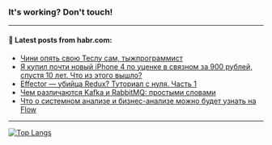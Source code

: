 ### It's working? Don't touch!

---
<!--
#### 🛠️ Technical stack:

![C++](https://img.shields.io/badge/C++-informational?logo=c%2B%2B&style=flat&logoColor=white&color=9C033A)
![Java](https://img.shields.io/badge/Java-informational?logo=java&style=flat&logoColor=white&color=007396)
![Kotlin](https://img.shields.io/badge/Kotlin-informational?logo=Kotlin&style=flat&logoColor=white&color=0095D5)
![JS](https://img.shields.io/badge/JS-informational?logo=javaScript&style=flat&logoColor=black&color=F7Df1E) <br>
![HTML5](https://img.shields.io/badge/HTML5-informational?logo=html5&style=flat&logoColor=white&color=E34F26)
![CSS3](https://img.shields.io/badge/CSS3-informational?logo=css3&style=flat&logoColor=white&color=157286)
![Sass](https://img.shields.io/badge/Saas-informational?logo=sass&style=flat&logoColor=white&color=hotpink)
![PHP](https://img.shields.io/badge/PHP-informational?logo=php&style=flat&logoColor=white&color=777BB4) <br>
![WebPAck](https://img.shields.io/badge/WebPack-informational?logo=webPack&style=flat&logoColor=white&color=FF6F00)
![Bootstrap](https://img.shields.io/badge/Bootstrap-informational?logo=Bootstrap&style=flat&logoColor=white&color=7952B3)
![MySQL](https://img.shields.io/badge/MySQL-informational?logo=MySQL&style=flat&logoColor=white&color=00f) <br>
![NodeJS](https://img.shields.io/badge/NodeJS-informational?logo=node.js&style=flat&logoColor=white&color=43853D)
![Spring](https://img.shields.io/badge/Spring-informational?logo=Spring&style=flat&logoColor=white&color=0A9EDC)
![Angular](https://img.shields.io/badge/Vue-informational?logo=vue.js&style=flat&logoColor=white&color=red)
![Git](https://img.shields.io/badge/Git-informational?logo=git&style=flat&logoColor=white&color=darkorange)

___
-->

#### 💬 Latest posts from habr.com:

<!-- BLOG-POST-LIST:START -->
- [Чини опять свою Теслу сам, тыжпрограммист](https://habr.com/ru/post/698904/?utm_source=habrahabr&utm_medium=rss&utm_campaign=698904)
- [Я купил почти новый iPhone 4 по уценке в связном за 900 рублей, спустя 10 лет. Что из этого вышло?](https://habr.com/ru/post/698900/?utm_source=habrahabr&utm_medium=rss&utm_campaign=698900)
- [Effector — убийца Redux? Туториал с нуля. Часть 1](https://habr.com/ru/post/698880/?utm_source=habrahabr&utm_medium=rss&utm_campaign=698880)
- [Чем различаются Kafka и RabbitMQ: простыми словами](https://habr.com/ru/post/698838/?utm_source=habrahabr&utm_medium=rss&utm_campaign=698838)
- [Что о системном анализе и бизнес-анализе можно будет узнать на Flow](https://habr.com/ru/post/698260/?utm_source=habrahabr&utm_medium=rss&utm_campaign=698260)
<!-- BLOG-POST-LIST:END -->

---

[![Top Langs](https://github-readme-stats.vercel.app/api/top-langs/?username=zloylis&layout=compact&hide_border=true&theme=dracula)](https://github.com/zloylis)
